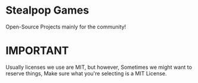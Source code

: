 # Stealpop Games
Open-Source Projects mainly for the community!

# IMPORTANT 
Usually licenses we use are MIT, but however, Sometimes we might want to reserve things, Make sure what you're selecting is a MIT License.
